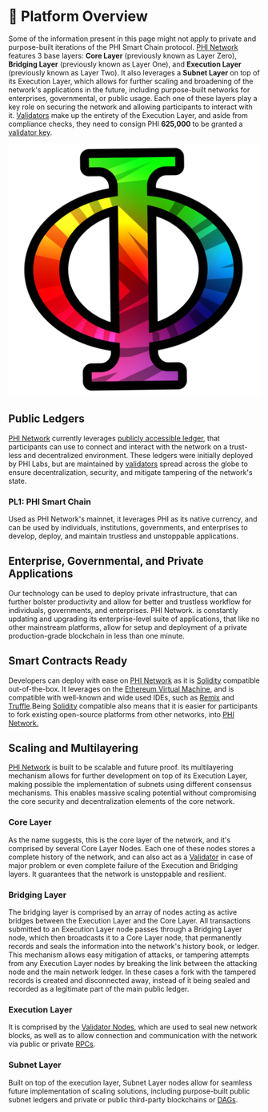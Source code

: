 # 🌈 Platform Overview

Some of the information present in this page might not apply to private and purpose-built iterations of the PHI Smart Chain protocol. ​[PHI Network](../) features 3 base layers: **Core Layer** (previously known as Layer Zero), **Bridging Layer** (previously known as Layer One), and **Execution Layer** (previously known as Layer Two). It also leverages a **Subnet Layer** on top of its Execution Layer, which allows for further scaling and broadening of the network's applications in the future, including purpose-built networks for enterprises, governmental, or public usage. Each one of these layers play a key role on securing the network and allowing participants to interact with it. [Validators](https://docs.phi.network/phi-wiki/glossary#v) make up the entirety of the Execution Layer, and aside from compliance checks, they need to consign PHI **625,000** to be granted a [validator key](https://docs.phi.network/phi-wiki/glossary#v).

![](../.gitbook/assets/android-chrome-512x512.png)

## Public Ledgers <a href="#public-ledgers" id="public-ledgers"></a>

​[PHI Network](../) currently leverages [publicly accessible ledger](platform-overview.md#public-ledgers), that participants can use to connect and interact with the network on a trust-less and decentralized environment. These ledgers were initially deployed by PHI Labs, but are maintained by [validators](https://docs.phi.network/phi-wiki/glossary#v) spread across the globe to ensure decentralization, security, and mitigate tampering of the network's state.

### PL1: PHI Smart Chain <a href="#pl1-nova-network" id="pl1-nova-network"></a>

Used as PHI Network's mainnet, it leverages PHI as its native currency, and can be used by individuals, institutions, governments, and enterprises to develop, deploy, and maintain trustless and unstoppable applications.

## Enterprise, Governmental, and Private Applications <a href="#enterprise-governmental-and-private-applications" id="enterprise-governmental-and-private-applications"></a>

Our technology can be used to deploy private infrastructure, that can further bolster productivity and allow for better and trustless workflow for individuals, governments, and enterprises. PHI Network. is constantly updating and upgrading its enterprise-level suite of applications, that like no other mainstream platforms, allow for setup and deployment of a private production-grade blockchain in less than one minute.

## Smart Contracts Ready <a href="#smart-contracts-ready" id="smart-contracts-ready"></a>

Developers can deploy with ease on [PHI Network](../) as it is [Solidity](https://docs.phi.network/phi-wiki/glossary#s) compatible out-of-the-box. It leverages on the [Ethereum Virtual Machine](https://docs.phi.network/phi-wiki/glossary#e), and is compatible with well-known and wide used IDEs, such as [Remix](https://remix.ethereum.org/) and [Truffle](https://trufflesuite.com/).Being [Solidity](https://docs.phi.network/phi-wiki/glossary#s) compatible also means that it is easier for participants to fork existing open-source platforms from other networks, into [PHI Network.](../)

## Scaling and Multilayering <a href="#scaling-and-multilayering" id="scaling-and-multilayering"></a>

​[PHI Network](https://phi.network) is built to be scalable and future proof. Its multilayering mechanism allows for further development on top of its Execution Layer, making possible the implementation of subnets using different consensus mechanisms. This enables massive scaling potential without compromising the core security and decentralization elements of the core network.

### Core Layer <a href="#core-layer" id="core-layer"></a>

As the name suggests, this is the core layer of the network, and it's comprised by several Core Layer Nodes. Each one of these nodes stores a complete history of the network, and can also act as a [Validator](https://docs.phi.network/phi-wiki/glossary#v) in case of major problem or even complete failure of the Execution and Bridging layers. It guarantees that the network is unstoppable and resilient.

### Bridging Layer <a href="#bridging-layer" id="bridging-layer"></a>

The bridging layer is comprised by an array of nodes acting as active bridges between the Execution Layer and the Core Layer. All transactions submitted to an Execution Layer node passes through a Bridging Layer node, which then broadcasts it to a Core Layer node, that permanently records and seals the information into the network's history book, or ledger. This mechanism allows easy mitigation of attacks, or tampering attempts from any Execution Layer nodes by breaking the link between the attacking node and the main network ledger. In these cases a fork with the tampered records is created and disconnected away, instead of it being sealed and recorded as a legitimate part of the main public ledger.

### Execution Layer <a href="#execution-layer" id="execution-layer"></a>

It is comprised by the [Validator Nodes](https://docs.phi.network/phi-wiki/glossary#v), which are used to seal new network blocks, as well as to allow connection and communication with the network via public or private [RPCs](https://docs.phi.network/phi-wiki/glossary#r).

### Subnet Layer <a href="#subnet-layer" id="subnet-layer"></a>

Built on top of the execution layer, Subnet Layer nodes allow for seamless future implementation of scaling solutions, including purpose-built public subnet ledgers and private or public third-party blockchains or [DAGs](https://docs.phi.network/phi-wiki/glossary#d).​
